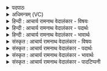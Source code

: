 <details><summary>पदपाठः</summary>

ये꣡न꣢꣯। ज्यो꣡ती꣢꣯ꣳषि। आ꣡व꣡ये꣢। म꣡न꣢꣯वे। च꣣। विवे꣡दि꣢थ। म꣣न्दानः꣢। अ꣣स्य꣢। ब꣡र्हि꣢षः꣢। वि। रा꣡जसि। ८८१।
</details>

<details><summary>अधिमन्त्रम् (VC)</summary>

- इन्द्रः
- गोषूक्त्यश्वसूक्तिनौ काण्वायनौ
- उष्णिक्
- ऋषभः
</details>

<details><summary>हिन्दी : आचार्य रामनाथ वेदालंकार - विषयः</summary>

अगले मन्त्र में परमेश्वर,आचार्य और राजा को सम्बोधन है।
</details>

<details><summary>हिन्दी : आचार्य रामनाथ वेदालंकार - पदार्थः</summary>

पदार्थान्वयभाषाः -  हे इन्द्र अर्थात् परमात्मन्,आचार्य वा राजन् ! (येन) जिस आनन्द,ज्ञान वा बल से,आप (आयवे) कर्मयोगी,पुरुषार्थी (मनवे च) और मननशील जन के लिए (ज्योतींषि) अन्तःप्रकाशों एवं बाह्य प्रकाशों को (विवेदिथ) प्राप्त कराते हो,उस आनन्द,ज्ञान वा बल से (मन्दानः) आनन्दित होते हुए आप (अस्य (बर्हिषः) इस हृदयासन पर,कुशासन पर वा राजसिंहासन पर (वि राजसि) विशेष रूप से शोभित होते हो ॥२॥
</details>

<details><summary>हिन्दी : आचार्य रामनाथ वेदालंकार - भावार्थः</summary>

भावार्थभाषाः -  परमेश्वर आचार्य और राजा से आनन्द,ज्ञान वा बल प्राप्त करके सब लोग सुखी,विज्ञानवान्,बलवान्,पुरुषार्थी और मननशील होते हुए जीवन में सफल हों ॥२॥
</details>

<details><summary>संस्कृत : आचार्य रामनाथ वेदालंकार - विषयः</summary>

अथ परमेश्वरमाचार्यं नृपतिं च सम्बोधयति।
</details>

<details><summary>संस्कृत : आचार्य रामनाथ वेदालंकार - पदार्थः</summary>

पदार्थान्वयभाषाः -  हे इन्द्र परमात्मन् आचार्य राजन् वा ! (येन) आनन्देन ज्ञानेन बलेन वा,त्वम् (आयवे) कर्मयोगिने पुरुषार्थिने।[एति कर्मशीलो भवतीत्यायुः ‘छन्दसीणः’। उ० १।२ इत्यनेन इण् गतौ धातोः उः प्रत्ययः।] (मनवे च) मननशीलाय च जनाय।[मन्यते जानाति मनुते अवबुध्यते वा यः स मनुः। ‘शृस्वृ०’। उ० १।१० इत्यनेन मन ज्ञाने,मनु अवबोधने वा धातोः उः प्रत्ययः।] (ज्योतींषि) अन्तःप्रकाशान् बाह्यप्रकाशान् वा (विवेदिथ) लम्भयसि,तेन आनन्देन ज्ञानेन बलेन वा (मन्दानः) मोदमानः त्वम् (अस्य बर्हिषः) अस्मिन् बर्हिषि हृदयासने,दर्भासने,राजासने वा (वि राजसि) विशेषेण शोभसे ॥२॥
</details>

<details><summary>संस्कृत : आचार्य रामनाथ वेदालंकार - भावार्थः</summary>

भावार्थभाषाः -  परमेश्वरादाचार्यान्नृपतेश्चानन्दं ज्ञानं बलं च प्राप्य सर्वे सुखिनो विज्ञानवन्तो बलवन्तः पुरुषार्थिनो मननशीलाश्च सन्तो जीवने सफला भवन्तु ॥२॥
</details>

<details><summary>संस्कृत : आचार्य रामनाथ वेदालंकार - पादटिप्पनी</summary>

टिप्पणी:   १. ऋ० ८।१५।५,अथ० २०।६१।२।
</details>